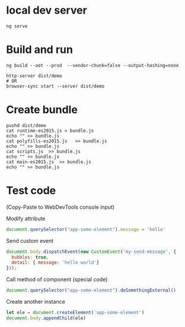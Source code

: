 # local dev server

```shell script
ng serve
``` 

# Build and run

```shell script
ng build --aot --prod  --vendor-chunk=false --output-hashing=none

http-server dist/demo
# OR
browser-sync start --server dist/demo
```

# Create bundle

```shell script
pushd dist/demo
cat runtime-es2015.js > bundle.js
echo "" >> bundle.js
cat polyfills-es2015.js   >> bundle.js
echo "" >> bundle.js
cat scripts.js  >> bundle.js
echo "" >> bundle.js
cat main-es2015.js  >> bundle.js
echo "" >> bundle.js

```

# Test code 

(Copy-Paste to WebDevTools console input)

Modify attribute

```javascript
document.querySelector("app-some-element").message = 'hello'
```
Send custom event

```javascript
document.body.dispatchEvent(new CustomEvent('my-send-message', {
  bubbles: true,
  detail: { message: 'hello world'}
}));
```

Call method of component (special code)

```javascript
document.querySelector("app-some-element").doSomethingExternal()
```
Create another instance 

```javascript
let ele = document.createElement('app-some-element')
document.body.appendChild(ele)
```
